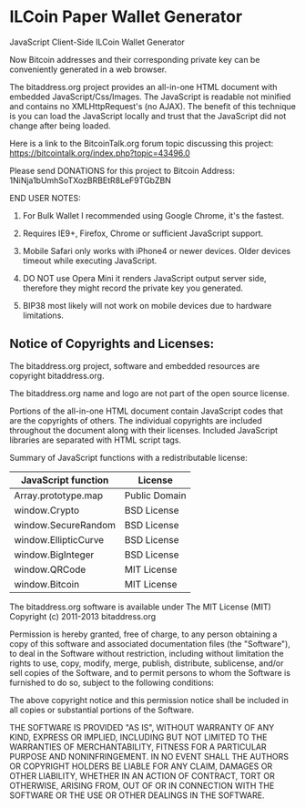 # ILCoin Paper Wallet Generator
JavaScript Client-Side ILCoin Wallet Generator

Now Bitcoin addresses and their corresponding private key can be conveniently 
generated in a web browser.

The bitaddress.org project provides an all-in-one HTML document with embedded
JavaScript/Css/Images. The JavaScript is readable not minified and contains no
XMLHttpRequest's (no AJAX). The benefit of this technique is you can load the 
JavaScript locally and trust that the JavaScript did not change after being 
loaded. 

Here is a link to the BitcoinTalk.org forum topic discussing this project:
https://bitcointalk.org/index.php?topic=43496.0


Please send DONATIONS for this project to Bitcoin Address: 
1NiNja1bUmhSoTXozBRBEtR8LeF9TGbZBN


END USER NOTES:

 1) For Bulk Wallet I recommended using Google Chrome, it's the fastest.

 2) Requires IE9+, Firefox, Chrome or sufficient JavaScript support.

 3) Mobile Safari only works with iPhone4 or newer devices.
    Older devices timeout while executing JavaScript.

 4) DO NOT use Opera Mini it renders JavaScript output server side, therefore
    they might record the private key you generated.

 5) BIP38 most likely will not work on mobile devices due to hardware limitations.


Notice of Copyrights and Licenses:
---------------------------------------
The bitaddress.org project, software and embedded resources are
copyright bitaddress.org.

The bitaddress.org name and logo are not part of the open source
license.

Portions of the all-in-one HTML document contain JavaScript codes that
are the copyrights of others. The individual copyrights are included
throughout the document along with their licenses. Included JavaScript
libraries are separated with HTML script tags.

Summary of JavaScript functions with a redistributable license:

JavaScript function	|	License
-------------------	|	--------------
Array.prototype.map	|	Public Domain
window.Crypto | BSD License
window.SecureRandom	| BSD License
window.EllipticCurve	|	BSD License
window.BigInteger |	BSD License
window.QRCode | MIT License
window.Bitcoin | MIT License

The bitaddress.org software is available under The MIT License (MIT)
Copyright (c) 2011-2013 bitaddress.org

Permission is hereby granted, free of charge, to any person obtaining
a copy of this software and associated documentation files (the
"Software"), to deal in the Software without restriction, including
without limitation the rights to use, copy, modify, merge, publish,
distribute, sublicense, and/or sell copies of the Software, and to
permit persons to whom the Software is furnished to do so, subject to
the following conditions:

The above copyright notice and this permission notice shall be
included in all copies or substantial portions of the Software.

THE SOFTWARE IS PROVIDED "AS IS", WITHOUT WARRANTY OF ANY KIND,
EXPRESS OR IMPLIED, INCLUDING BUT NOT LIMITED TO THE WARRANTIES OF
MERCHANTABILITY, FITNESS FOR A PARTICULAR PURPOSE AND
NONINFRINGEMENT. IN NO EVENT SHALL THE AUTHORS OR COPYRIGHT HOLDERS BE
LIABLE FOR ANY CLAIM, DAMAGES OR OTHER LIABILITY, WHETHER IN AN ACTION
OF CONTRACT, TORT OR OTHERWISE, ARISING FROM, OUT OF OR IN CONNECTION
WITH THE SOFTWARE OR THE USE OR OTHER DEALINGS IN THE SOFTWARE.
